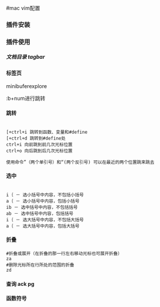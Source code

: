 #mac vim配置

### 插件安装

### 插件使用

##### 文档目录 tagbar




#### 标签页

minibuferexplore

:b+num进行跳转

#### 跳转

```

[+ctrl+i 跳转到函数、变量和#define
[+ctrl+d 跳转到#define处
ctrl+i 向前跳到前几次光标位置
ctrl+o 向后跳到后几次光标位置

使用命令”（两个单引号）和“(两个反引号) 可以在最近的两个位置跳来跳去

```

#### 选中

```

i｛ － 选小括号中内容，不包括小括号
a｛ － 选小括号中内容，包括小括号
ib － 选中括号中内容，不包括括号
ab － 选中括号中内容，包括括号
i｛ － 选大括号中内容，不包括大括号
a｛ － 选大括号中内容，包括大括号

```

#### 折叠

```
#折叠或展开（在折叠的那一行左右移动光标也可展开折叠）
za
#删除光标所在行所处的范围的折叠
zd

```

#### 查询 ack pg


#### 函数符号

